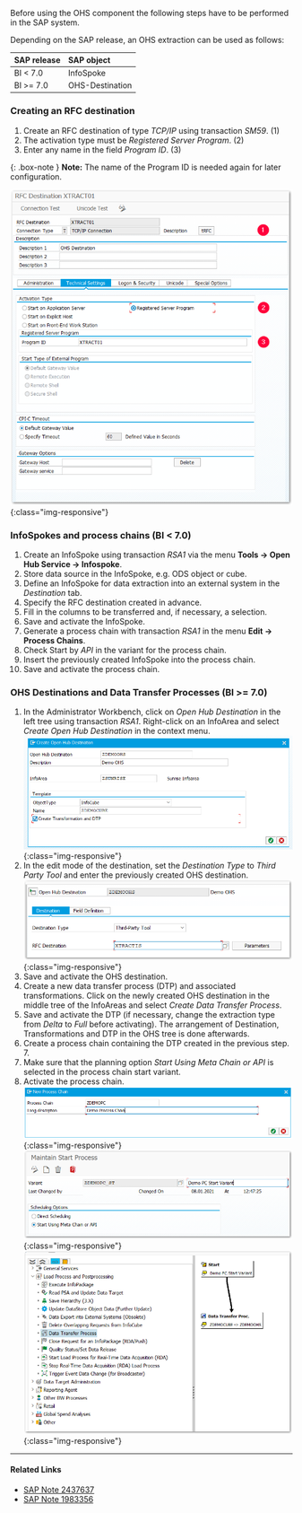 <!-- YW. 03.02.2021 -> Fabian: Das  Kapitel muss demnächst nochmals überarbeitet werden, wenn die neue OHS veröffentlicht wird. -->
<!-- Fas. 03.02.2021 -> Yogen: Dennoch veröffentlichen? -->
Before using the OHS component the following steps have to be performed in the SAP system.

Depending on the SAP release, an OHS extraction can be used as follows:

|SAP release| SAP object |
|:----|:----|
| BI < 7.0 | InfoSpoke |
| BI >= 7.0 | OHS-Destination |


<!-- YW. 03.02.2021 -> Fabian: InfoSpokes werden nicht mehr empfohlen, diese Empfehlung ist mehrere Jahre alt und gilt nicht mehr. -->

### Creating an RFC destination

1. Create an RFC destination of type *TCP/IP* using transaction *SM59*. (1)
2. The activation type must be *Registered Server Program*. (2)
3. Enter any name in the field *Program ID*. (3)

{: .box-note }
**Note:** The name of the Program ID is needed again for later configuration.

![OHS-BW-01](/img/content/ohs_destination.png){:class="img-responsive"}

### InfoSpokes and process chains (BI < 7.0)

1. Create an InfoSpoke using transaction *RSA1* via the menu **Tools -> Open Hub Service -> Infospoke**. 
2. Store data source in the InfoSpoke, e.g. ODS object or cube. 
3. Define an InfoSpoke for data extraction into an external system in the *Destination* tab. 
4. Specify the RFC destination created in advance. 
5. Fill in the columns to be transferred and, if necessary, a selection. 
6. Save and activate the InfoSpoke. 
7. Generate a process chain with transaction *RSA1* in the menu **Edit -> Process Chains**. 
8. Check Start by *API* in the variant for the process chain. 
9. Insert the previously created InfoSpoke into the process chain. 
10. Save and activate the process chain.

### OHS Destinations and Data Transfer Processes (BI >= 7.0)

1. In the Administrator Workbench, click on *Open Hub Destination* in the left tree using transaction *RSA1*. Right-click on an InfoArea and select *Create Open Hub Destination* in the context menu. 
![OHS-BW-02](/img/content/ohs_1.png){:class="img-responsive"}
2. In the edit mode of the destination, set the *Destination Type* to *Third Party Tool* and enter the previously created OHS destination.
![OHS-BW-03](/img/content/ohs_2.png){:class="img-responsive"}
3. Save and activate the OHS destination. 
4. Create a new data transfer process (DTP) and associated transformations. Click on the newly created OHS destination in the middle tree of the InfoAreas and select *Create Data Transfer Process*. 
5. Save and activate the DTP (if necessary, change the extraction type from *Delta* to *Full* before activating). The arrangement of Destination, Transformations and DTP in the OHS tree is done afterwards.
6. Create a process chain containing the DTP created in the previous step. 7.
7. Make sure that the planning option *Start Using Meta Chain or API* is selected in the process chain start variant. 
8. Activate the process chain.
![OHS-BW-02](/img/content/ohs_4.png){:class="img-responsive"}
![OHS-BW-02](/img/content/ohs_5.png){:class="img-responsive"}
![OHS-BW-02](/img/content/ohs_7.png){:class="img-responsive"}


****
#### Related Links
- [SAP Note 2437637](https://launchpad.support.sap.com/#/notes/2437637)
- [SAP Note 1983356](https://launchpad.support.sap.com/#/notes/1983356)

